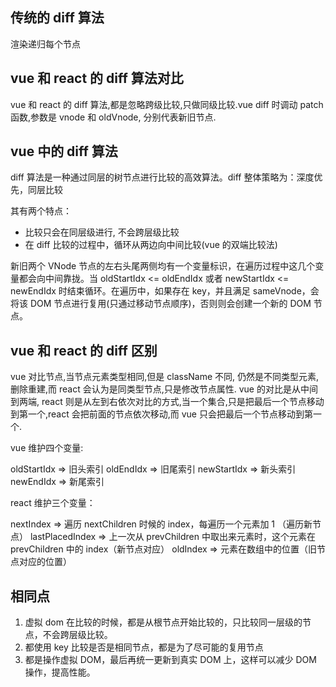 ## 传统的 diff 算法

渲染递归每个节点

## vue 和 react 的 diff 算法对比

vue 和 react 的 diff 算法,都是忽略跨级比较,只做同级比较.vue diff 时调动 patch 函数,参数是 vnode 和 oldVnode, 分别代表新旧节点.

## vue 中的 diff 算法

diff 算法是一种通过同层的树节点进行比较的高效算法。diff 整体策略为：深度优先，同层比较

其有两个特点：

- 比较只会在同层级进行, 不会跨层级比较
- 在 diff 比较的过程中，循环从两边向中间比较(vue 的双端比较法)

新旧两个 VNode 节点的左右头尾两侧均有一个变量标识，在遍历过程中这几个变量都会向中间靠拢。当 oldStartIdx <= oldEndIdx 或者 newStartIdx <= newEndIdx 时结束循环。在遍历中，如果存在 key，并且满足 sameVnode，会将该 DOM 节点进行复用(只通过移动节点顺序)，否则则会创建一个新的 DOM 节点。

## vue 和 react 的 diff 区别

vue 对比节点,当节点元素类型相同,但是 className 不同, 仍然是不同类型元素,删除重建,而 react 会认为是同类型节点,只是修改节点属性.
vue 的对比是从中间到两端, react 则是从左到右依次对比的方式,当一个集合,只是把最后一个节点移动到第一个,react 会把前面的节点依次移动,而 vue 只会把最后一个节点移动到第一个.

vue 维护四个变量:

oldStartIdx => 旧头索引
oldEndIdx => 旧尾索引
newStartIdx => 新头索引
newEndIdx => 新尾索引

react 维护三个变量：

nextIndex => 遍历 nextChildren 时候的 index，每遍历一个元素加 1 （遍历新节点）
lastPlacedIndex => 上一次从 prevChildren 中取出来元素时，这个元素在 prevChildren 中的 index（新节点对应）
oldIndex => 元素在数组中的位置（旧节点对应的位置）

## 相同点

1. 虚拟 dom 在比较的时候，都是从根节点开始比较的，只比较同一层级的节点，不会跨层级比较。
2. 都使用 key 比较是否是相同节点，都是为了尽可能的复用节点
3. 都是操作虚拟 DOM，最后再统一更新到真实 DOM 上，这样可以减少 DOM 操作，提高性能。
